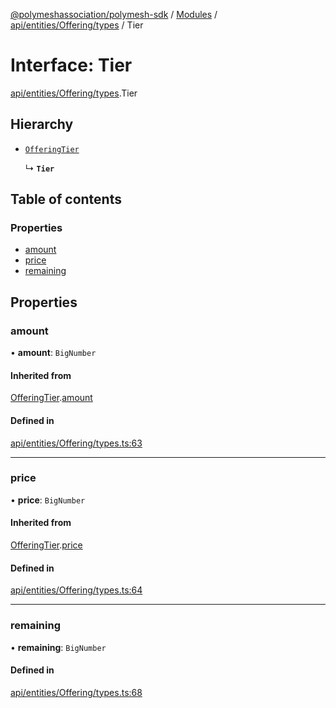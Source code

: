 [@polymeshassociation/polymesh-sdk](../README.md) / [Modules](../modules.md) / [api/entities/Offering/types](../modules/api_entities_Offering_types.md) / Tier

# Interface: Tier

[api/entities/Offering/types](../modules/api_entities_Offering_types.md).Tier

## Hierarchy

- [`OfferingTier`](api_entities_Offering_types.OfferingTier.md)

  ↳ **`Tier`**

## Table of contents

### Properties

- [amount](api_entities_Offering_types.Tier.md#amount)
- [price](api_entities_Offering_types.Tier.md#price)
- [remaining](api_entities_Offering_types.Tier.md#remaining)

## Properties

### amount

• **amount**: `BigNumber`

#### Inherited from

[OfferingTier](api_entities_Offering_types.OfferingTier.md).[amount](api_entities_Offering_types.OfferingTier.md#amount)

#### Defined in

[api/entities/Offering/types.ts:63](https://github.com/PolymathNetwork/polymesh-sdk/blob/31dfa0dc/src/api/entities/Offering/types.ts#L63)

___

### price

• **price**: `BigNumber`

#### Inherited from

[OfferingTier](api_entities_Offering_types.OfferingTier.md).[price](api_entities_Offering_types.OfferingTier.md#price)

#### Defined in

[api/entities/Offering/types.ts:64](https://github.com/PolymathNetwork/polymesh-sdk/blob/31dfa0dc/src/api/entities/Offering/types.ts#L64)

___

### remaining

• **remaining**: `BigNumber`

#### Defined in

[api/entities/Offering/types.ts:68](https://github.com/PolymathNetwork/polymesh-sdk/blob/31dfa0dc/src/api/entities/Offering/types.ts#L68)
